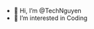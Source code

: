 - 👋 Hi, I’m @TechNguyen
- 👀 I’m interested in Coding 
<!---
TechNguyen/TechNguyen is a ✨ special ✨ repository because its `README.md` (this file) appears on your GitHub profile.
You can click the Preview link to take a look at your changes.
--->
